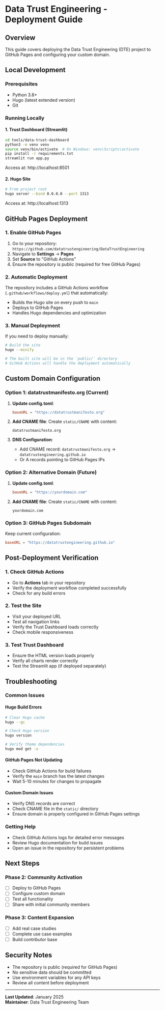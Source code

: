 # Data Trust Engineering - Deployment Guide

## Overview
This guide covers deploying the Data Trust Engineering (DTE) project to GitHub Pages and configuring your custom domain.

## Local Development

### Prerequisites
- Python 3.8+
- Hugo (latest extended version)
- Git

### Running Locally

#### 1. Trust Dashboard (Streamlit)
```bash
cd tools/data-trust-dashboard
python3 -m venv venv
source venv/bin/activate  # On Windows: venv\Scripts\activate
pip install -r requirements.txt
streamlit run app.py
```
Access at: http://localhost:8501

#### 2. Hugo Site
```bash
# From project root
hugo server --bind 0.0.0.0 --port 1313
```
Access at: http://localhost:1313

## GitHub Pages Deployment

### 1. Enable GitHub Pages
1. Go to your repository: `https://github.com/datatrustengineering/DataTrustEngineering`
2. Navigate to **Settings** → **Pages**
3. Set **Source** to "GitHub Actions"
4. Ensure the repository is public (required for free GitHub Pages)

### 2. Automatic Deployment
The repository includes a GitHub Actions workflow (`.github/workflows/deploy.yml`) that automatically:
- Builds the Hugo site on every push to `main`
- Deploys to GitHub Pages
- Handles Hugo dependencies and optimization

### 3. Manual Deployment
If you need to deploy manually:
```bash
# Build the site
hugo --minify

# The built site will be in the `public/` directory
# GitHub Actions will handle the deployment automatically
```

## Custom Domain Configuration

### Option 1: datatrustmanifesto.org (Current)
1. **Update config.toml**:
   ```toml
   baseURL = "https://datatrustmanifesto.org"
   ```

2. **Add CNAME file**:
   Create `static/CNAME` with content:
   ```
   datatrustmanifesto.org
   ```

3. **DNS Configuration**:
   - Add CNAME record: `datatrustmanifesto.org` → `datatrustengineering.github.io`
   - Or A records pointing to GitHub Pages IPs

### Option 2: Alternative Domain (Future)
1. **Update config.toml**:
   ```toml
   baseURL = "https://yourdomain.com"
   ```

2. **Add CNAME file**:
   Create `static/CNAME` with content:
   ```
   yourdomain.com
   ```

### Option 3: GitHub Pages Subdomain
Keep current configuration:
```toml
baseURL = "https://datatrustengineering.github.io"
```

## Post-Deployment Verification

### 1. Check GitHub Actions
- Go to **Actions** tab in your repository
- Verify the deployment workflow completed successfully
- Check for any build errors

### 2. Test the Site
- Visit your deployed URL
- Test all navigation links
- Verify the Trust Dashboard loads correctly
- Check mobile responsiveness

### 3. Test Trust Dashboard
- Ensure the HTML version loads properly
- Verify all charts render correctly
- Test the Streamlit app (if deployed separately)

## Troubleshooting

### Common Issues

#### Hugo Build Errors
```bash
# Clear Hugo cache
hugo --gc

# Check Hugo version
hugo version

# Verify theme dependencies
hugo mod get -u
```

#### GitHub Pages Not Updating
- Check GitHub Actions for build failures
- Verify the `main` branch has the latest changes
- Wait 5-10 minutes for changes to propagate

#### Custom Domain Issues
- Verify DNS records are correct
- Check CNAME file in the `static/` directory
- Ensure domain is properly configured in GitHub Pages settings

### Getting Help
- Check GitHub Actions logs for detailed error messages
- Review Hugo documentation for build issues
- Open an issue in the repository for persistent problems

## Next Steps

### Phase 2: Community Activation
- [ ] Deploy to GitHub Pages
- [ ] Configure custom domain
- [ ] Test all functionality
- [ ] Share with initial community members

### Phase 3: Content Expansion
- [ ] Add real case studies
- [ ] Complete use case examples
- [ ] Build contributor base

## Security Notes
- The repository is public (required for GitHub Pages)
- No sensitive data should be committed
- Use environment variables for any API keys
- Review all content before deployment

---

**Last Updated**: January 2025  
**Maintainer**: Data Trust Engineering Team
